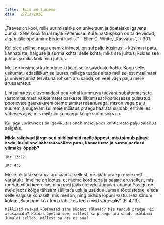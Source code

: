 ```yaml
---
title:  Siis me tunneme  
date:  22/12/2020  
---
```


„Taevas on kool, mille uurimisalaks on universum ja õpetajaks igavene Jumal. Selle kooli filiaal rajati Eedenisse. Kui lunastusplaan on täide viidud, algab jälle õpetamine Eedeni koolis.“ – Ellen G. White, „Kasvatus“, lk 301.

Kui oled selline, nagu enamik inimesi, on sul palju küsimusi – küsimusi patu, kannatuste, haiguse ja surma kohta; selle kohta, miks see juhtus, kuidas see juhtus ja miks kõik muu juhtus.

Meil on küsimusi ka looduse ja kõigi selle saladuste kohta. Kogu selle uskumatu edasiliikumise juures, millega teadus aitab meil sellest maailmast ja universumist tervikuna rohkem aru saada, on veel väga palju meile arusaamatut.

Lihtsaimatest eluvormidest pea kohal kummuva taevani, subatomaarsete (aatomituumast väiksemate) osakeste liikumisest kosmosesse puistatud pöörlevate galaktikateni oleme silmitsi reaalsusega, mis on väga palju suurem ja sügavam kui meie mõistus praegu haarata suudab, eriti selles väheses ajas, mis meil siin ja praegu kõige uurimiseks on.

Kui aga uurimiseks on igavik, siis saab meie jaoks kahtlemata palju saladusi selgeks.

**Mida räägivad järgmised piiblisalmid meile õppest, mis toimub pärast seda, kui siinne kahetsusväärne patu, kannatuste ja surma periood viimaks lõppeb?**

`1Kr 13:12`

`1Kr 4:5`

Meile tõotatakse anda arusaamist sellest, mis jääb praegu meie eest varjatuks. Imeline on lootus, et näeme kord seda ja saame aru sellest, mis tundub nüüd keeruline, ning meil jääb üle vaid Jumalat tänada! Praegu on meie jaoks kõige tähtsam säilitada usk ja usaldus Jumala tõotustesse, elada selle valguse kohaselt, mis meil on, ning pidada lõpuni vastu. Hea sõnum kõlab: „Suudame kõik tema läbi, kes teeb meid vägevaks“ (Fl 4:13).

`Millised rasked küsimused sinu südant rõhuvad? Mis tundub praegu nii arusaamatu? Kuidas õpetab see, millest sa praegu aru saad, usaldama Jumalat selles, millest sa aru ei saa?`